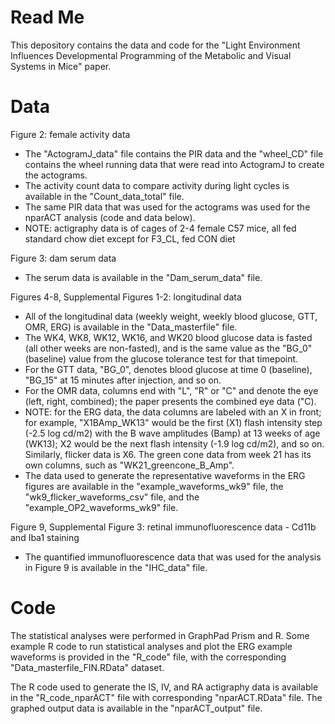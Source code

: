 # Read Me
This depository contains the data and code for the "Light Environment Influences Developmental Programming of the Metabolic and Visual Systems in Mice" paper. 

# Data

Figure 2: female activity data 
- The "ActogramJ_data" file contains the PIR data and the "wheel_CD" file contains the wheel running data that were read into ActogramJ to create the actograms. 
- The activity count data to compare activity during light cycles is available in the "Count_data_total" file.
- The same PIR data that was used for the actograms was used for the nparACT analysis (code and data below). 
- NOTE: actigraphy data is of cages of 2-4 female C57 mice, all fed standard chow diet except for F3_CL, fed CON diet

Figure 3: dam serum data
- The serum data is available in the "Dam_serum_data" file.

Figures 4-8, Supplemental Figures 1-2: longitudinal data
- All of the longitudinal data (weekly weight, weekly blood glucose, GTT, OMR, ERG) is available in the "Data_masterfile" file.
- The WK4, WK8, WK12, WK16, and WK20 blood glucose data is fasted (all other weeks are non-fasted), and is the same value as the "BG_0" (baseline) value from the glucose tolerance test for that timepoint.
- For the GTT data, "BG_0", denotes blood glucose at time 0 (baseline), "BG_15" at 15 minutes after injection, and so on. 
- For the OMR data, columns end with "L", "R" or "C" and denote the eye (left, right, combined); the paper presents the combined eye data ("C).
- NOTE: for the ERG data, the data columns are labeled with an X in front; for example, "X1BAmp_WK13" would be the first (X1) flash intensity step (-2.5 log cd/m2) with the B wave amplitudes (Bamp) at 13 weeks of age (WK13); X2 would be the next flash intensity (-1.9 log cd/m2), and so on. Similarly, flicker data is X6. The green cone data from week 21 has its own columns, such as "WK21_greencone_B_Amp". 
- The data used to generate the representative waveforms in the ERG figures are available in the "example_waveforms_wk9" file, the "wk9_flicker_waveforms_csv" file, and the "example_OP2_waveforms_wk9" file.

Figure 9, Supplemental Figure 3: retinal immunofluorescence data - Cd11b and Iba1 staining
- The quantified immunofluorescence data that was used for the analysis in Figure 9 is available in the "IHC_data" file.

# Code

The statistical analyses were performed in GraphPad Prism and R. Some example R code to run statistical analyses and plot the ERG example waveforms is provided in the "R_code" file, with the corresponding "Data_masterfile_FIN.RData" dataset. 

The R code used to generate the IS, IV, and RA actigraphy data is available in the "R_code_nparACT" file with corresponding "nparACT.RData" file. The graphed output data is available in the "nparACT_output" file.
